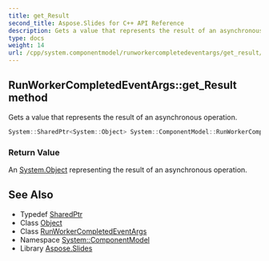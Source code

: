 ```yaml
---
title: get_Result
second_title: Aspose.Slides for C++ API Reference
description: Gets a value that represents the result of an asynchronous operation.
type: docs
weight: 14
url: /cpp/system.componentmodel/runworkercompletedeventargs/get_result/
---
```

## RunWorkerCompletedEventArgs::get_Result method


Gets a value that represents the result of an asynchronous operation.

```cpp
System::SharedPtr<System::Object> System::ComponentModel::RunWorkerCompletedEventArgs::get_Result() const
```


### Return Value

An [System.Object](../../../system/object/) representing the result of an asynchronous operation.

## See Also

* Typedef [SharedPtr](../../../system/sharedptr/)
* Class [Object](../../../system/object/)
* Class [RunWorkerCompletedEventArgs](../)
* Namespace [System::ComponentModel](../../)
* Library [Aspose.Slides](../../../)
